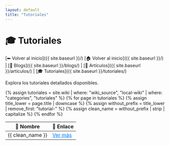 ```yaml
---
layout: default
title: "Tutoriales"
---
```


# 🎓 Tutoriales

[⬅ Volver al inicio]({{ site.baseurl }}/)
[🏠 Volver al inicio]({{ site.baseurl }}/) | [📖 Blogs]({{ site.baseurl }}/blogs/) | [📑 Artículos]({{ site.baseurl }}/articulos/) | [🎓 Tutoriales]({{ site.baseurl }}/tutoriales/)


Explora los tutoriales detallados disponibles.

<table>
  <thead>
    <tr>
      <th>📄 Nombre</th>
      <th>🔗 Enlace</th>
    </tr>
  </thead>
  <tbody>
    {% assign tutoriales = site.wiki | where: "wiki_source", "local-wiki" | where: "categories", "tutoriales" %}
    {% for page in tutoriales %}
      {% assign title_lower = page.title | downcase %}
      {% assign without_prefix = title_lower | remove_first: "tutorial-" %}
      {% assign clean_name = without_prefix | strip | capitalize %}
      <tr>
        <td>{{ clean_name }}</td>
        <td>
          <a class="btn btn-primary text-dark" 
             href="{{ page.url | relative_url }}" 
             style="color: #007bff; text-decoration: underline;">
            Ver más
          </a>
        </td>
      </tr>
    {% endfor %}
  </tbody>
</table>
